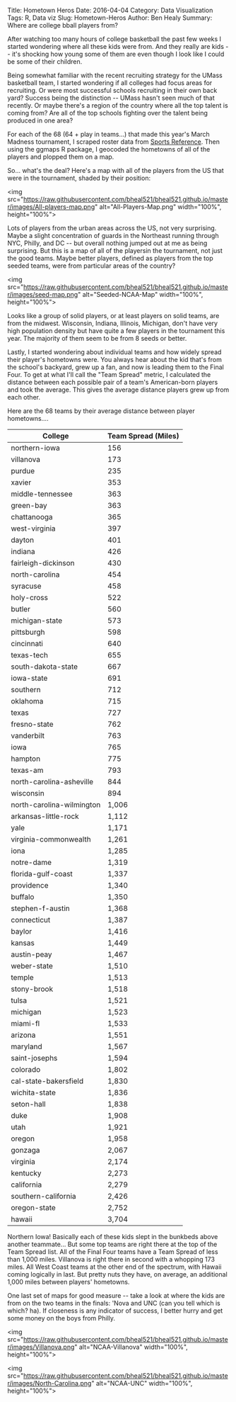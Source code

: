 Title: Hometown Heros
Date: 2016-04-04
Category: Data Visualization
Tags: R, Data viz
Slug: Hometown-Heros
Author: Ben Healy
Summary: Where are college bball players from?

After watching too many hours of college basketball the past few weeks I started
wondering where all these kids were from. And they really are kids -- it's shocking how
young some of them are even though I look like I could be some of their children.

Being somewhat familiar with the recent recruiting strategy for the UMass basketball team,
I started wondering if all colleges had focus areas for recruiting. Or were most successful
schools recruiting in their own back yard? Success being the distinction -- UMass hasn't seen much
of that recently. Or maybe there's a region of the country where all the top talent is coming from?
Are all of the top schools fighting over the talent being produced in one area?

For each of the 68 (64 + play in teams...) that made this year's March Madness tournament, I scraped roster
data from [Sports Reference](http://www.sports-reference.com/cbb/). Then using the ggmaps R package, I geocoded
the hometowns of all of the players and plopped them on a map.

So... what's the deal? Here's a map with all of the players from the US that were in the tournament, shaded by their position:

<img src="https://raw.githubusercontent.com/bheal521/bheal521.github.io/master/images/All-players-map.png" alt="All-Players-Map.png" width="100%", height="100%">

Lots of players from the urban areas across the US, not very surprising. Maybe a slight concentration of guards in the Northeast
running through NYC, Philly, and DC -- but overall nothing jumped out at me as being surprising. But this is a map of all of the playersin the 
tournament, not just the good teams. Maybe better players, defined as players from the top seeded teams, were from particular areas of the country?

<img src="https://raw.githubusercontent.com/bheal521/bheal521.github.io/master/images/seed-map.png" alt="Seeded-NCAA-Map" width="100%", height="100%">

Looks like a group of solid players, or at least players on solid teams, are from the midwest. Wisconsin, Indiana, Illinois, Michigan, don't have very high
population density but have quite a few players in the tournament this year. The majority of them seem to be from 8 seeds or better.

Lastly, I started wondering about individual teams and how widely spread their player's hometowns were. You always hear about the kid that's from the school's 
backyard, grew up a fan, and now is leading them to the Final Four. To get at what I'll call the "Team Spread" metric, I calculated the distance between each possible
pair of a team's American-born players and took the average. This gives the average distance players grew up from each other.

Here are the 68 teams by their average distance between player hometowns....


| College                   |           Team Spread (Miles) |
|---------------------------|-------------------------------|
| northern-iowa             |           156                 |
| villanova                 |           173                 |
| purdue                    |           235                 |
| xavier                    |           353                 |
| middle-tennessee          |           363                 |
| green-bay                 |           363                 |
| chattanooga               |           365                 |
| west-virginia             |           397                 |
| dayton                    |           401                 |
| indiana                   |           426                 |
| fairleigh-dickinson       |           430                 |
| north-carolina            |           454                 |
| syracuse                  |           458                 |
| holy-cross                |           522                 |
| butler                    |           560                 |
| michigan-state            |           573                 |
| pittsburgh                |           598                 |
| cincinnati                |           640                 |
| texas-tech                |           655                 |
| south-dakota-state        |           667                 |
| iowa-state                |           691                 |
| southern                  |           712                 |
| oklahoma                  |           715                 |
| texas                     |           727                 |
| fresno-state              |           762                 |
| vanderbilt                |           763                 |
| iowa                      |           765                 |
| hampton                   |           775                 |
| texas-am                  |           793                 |
| north-carolina-asheville  |           844                 |
| wisconsin                 |           894                 |
| north-carolina-wilmington |        1,006                  |
| arkansas-little-rock      |        1,112                  |
| yale                      |        1,171                  |
| virginia-commonwealth     |        1,261                  |
| iona                      |        1,285                  |
| notre-dame                |        1,319                  |
| florida-gulf-coast        |        1,337                  |
| providence                |        1,340                  |
| buffalo                   |        1,350                  |
| stephen-f-austin          |        1,368                  |
| connecticut               |        1,387                  |
| baylor                    |        1,416                  |
| kansas                    |        1,449                  |
| austin-peay               |        1,467                  |
| weber-state               |        1,510                  |
| temple                    |        1,513                  |
| stony-brook               |        1,518                  |
| tulsa                     |        1,521                  |
| michigan                  |        1,523                  |
| miami-fl                  |        1,533                  |
| arizona                   |        1,551                  |
| maryland                  |        1,567                  |
| saint-josephs             |        1,594                  |
| colorado                  |        1,802                  |
| cal-state-bakersfield     |        1,830                  |
| wichita-state             |        1,836                  |
| seton-hall                |        1,838                  |
| duke                      |        1,908                  |
| utah                      |        1,921                  |
| oregon                    |        1,958                  |
| gonzaga                   |        2,067                  |
| virginia                  |        2,174                  |
| kentucky                  |        2,273                  |
| california                |        2,279                  |
| southern-california       |        2,426                  |
| oregon-state              |        2,752                  |
| hawaii                    |        3,704                  |


Northern Iowa! Basically each of these kids slept in the bunkbeds above another teammate... But some top teams are right there at the top of the Team Spread list. All of the 
Final Four teams have a Team Spread of less than 1,000 miles. Villanova is right there in second with a whopping 173 miles. All West Coast teams at the other end of the spectrum, with 
Hawaii coming logically in last. But pretty nuts they have, on average, an additional 1,000 miles between players' hometowns.  

One last set of maps for good measure -- take a look at where the kids are from on the two teams in the finals: 'Nova and UNC (can you tell which is which? ha). If closeness is any indicator of success, I better hurry and 
get some money on the boys from Philly.

<img src="https://raw.githubusercontent.com/bheal521/bheal521.github.io/master/images/Villanova.png" alt="NCAA-Villanova" width="100%", height="100%">


<img src="https://raw.githubusercontent.com/bheal521/bheal521.github.io/master/images/North-Carolina.png" alt="NCAA-UNC" width="100%", height="100%">

